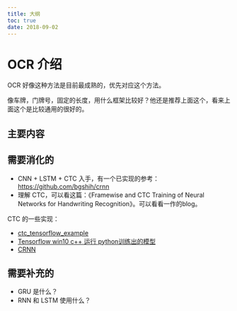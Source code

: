 ```yaml
---
title: 大纲
toc: true
date: 2018-09-02
---
```

# OCR 介绍


OCR 好像这种方法是目前最成熟的，优先对应这个方法。

像车牌，门牌号，固定的长度，用什么框架比较好？他还是推荐上面这个，看来上面这个是比较通用的很好的。


## 主要内容






## 需要消化的

- CNN + LSTM + CTC 入手，有一个已实现的参考：https://github.com/bgshih/crnn
- 理解 CTC，可以看这篇：《Framewise and CTC Training of Neural Networks for Handwriting Recognition》。可以看看一作的blog。

CTC 的一些实现：

- [ctc_tensorflow_example](https://github.com/igormq/ctc_tensorflow_example)
- [Tensorflow win10 c++ 运行 python训练出的模型](https://www.jianshu.com/p/b6f9451716ed)
- [CRNN](https://github.com/Belval/CRNN)


## 需要补充的


-  GRU 是什么？
- RNN 和 LSTM 使用什么？
